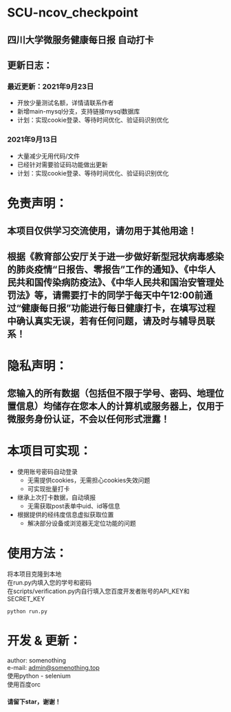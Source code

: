 SCU-ncov_checkpoint
====
四川大学微服务健康每日报 自动打卡
----

## 更新日志：
### 最近更新：2021年9月23日
* 开放少量测试名额，详情请联系作者
* 新增main-mysql分支，支持链接mysql数据库
* 计划：实现cookie登录、等待时间优化、验证码识别优化

### 2021年9月13日
* 大量减少无用代码/文件
* 已经针对需要验证码功能做出更新
* 计划：实现cookie登录、等待时间优化、验证码识别优化


# 免责声明：
## 本项目仅供学习交流使用，请勿用于其他用途！
## 根据《教育部公安厅关于进一步做好新型冠状病毒感染的肺炎疫情“日报告、零报告”工作的通知》、《中华人民共和国传染病防疫法》、《中华人民共和国治安管理处罚法》等，请需要打卡的同学于每天中午12:00前通过“健康每日报”功能进行每日健康打卡，在填写过程中确认真实无误，若有任何问题，请及时与辅导员联系！

# 隐私声明：
## 您输入的所有数据（包括但不限于学号、密码、地理位置信息）均储存在您本人的计算机或服务器上，仅用于微服务身份认证，不会以任何形式泄露！

# 本项目可实现：
* 使用账号密码自动登录
  * 无需提供cookies，无需担心cookies失效问题
  * 可实现批量打卡
* 继承上次打卡数据，自动填报
  * 无需获取post表单中uid、id等信息
* 根据提供的经纬度信息虚拟获取位置
  * 解决部分设备或浏览器无定位功能的问题
  
# 使用方法：
将本项目克隆到本地 <br>
在run.py内填入您的学号和密码 <br>
在scripts/verification.py内自行填入您百度开发者账号的API_KEY和SECRET_KEY <br>
```
python run.py
```


# 开发 & 更新：
author: somenothing <br>
e-mail: admin@somenothing.top <br>
使用python - selenium <br>
使用百度orc <br>
#### 请留下star，谢谢！
